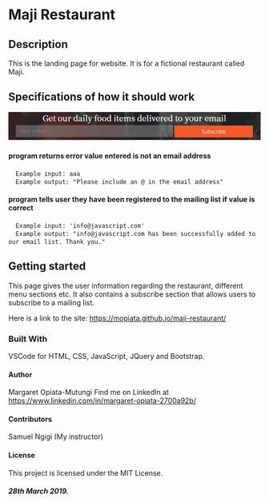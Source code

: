 # Maji Restaurant

## Description
This is the landing page for website. It is for a fictional restaurant called Maji. 

## Specifications of how it should work

![Alt Text](images/subscribe.PNG)

#### program returns error value entered is not an email address
      Example input: aaa
      Example output: "Please include an @ in the email address"
#### program tells user they have been registered to the mailing list if value is correct
      Example input: 'info@javascript.com'
      Example output: "info@javascript.com has been successfully added to our email list. Thank you."


## Getting started
This page gives the user information regarding the restaurant, different menu sections etc. It also contains a subscribe section that allows users to subscribe to a mailing list.

Here is a link to the site: https://mopiata.github.io/maji-restaurant/

### Built With
VSCode for HTML, CSS, JavaScript, JQuery and Bootstrap.

#### Author
Margaret Opiata-Mutungi
Find me on LinkedIn at https://www.linkedin.com/in/margaret-opiata-2700a92b/

#### Contributors
Samuel Ngigi (My instructor)

#### License
This project is licensed under the MIT License.

##### 28th March 2019.
